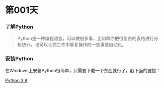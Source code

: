 # 第001天

### 了解Python

> Python是一种编程语言，可以做很多事，比如帮你把很复杂的表格进行分析统计，也可以让你工作中重复操作的一些事情自动化。

### 安装Python

在Windows上安装Python很简单，只需要下载一个东西就行了，戳下面的链接：

[Python 3.8](https://www.python.org/ftp/python/3.8.3/python-3.8.3.exe)